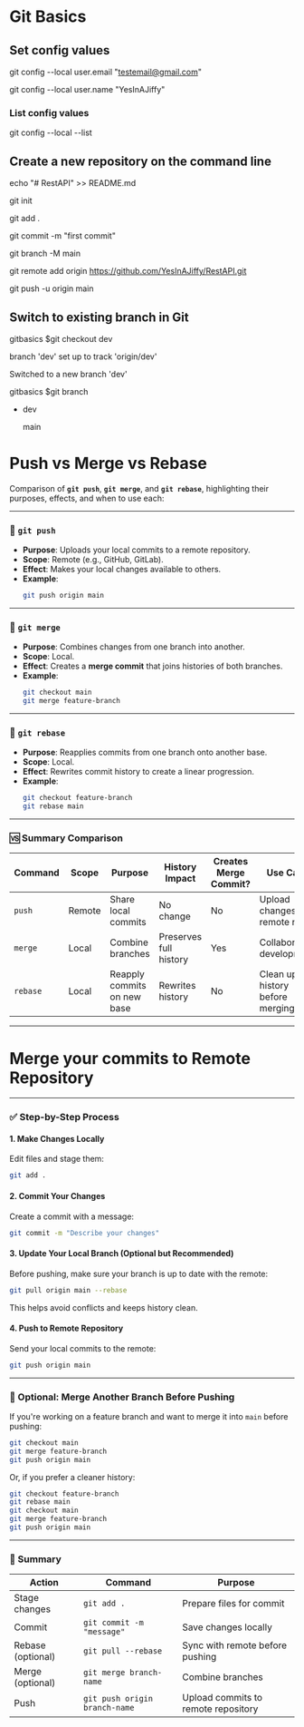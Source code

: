 # Git Basics
## Set config values
git config --local user.email "testemail@gmail.com"

git config --local user.name "YesInAJiffy"

### List config values
git config --local --list

## Create a new repository on the command line
echo "# RestAPI" >> README.md

git init

git add .

git commit -m "first commit"

git branch -M main

git remote add origin https://github.com/YesInAJiffy/RestAPI.git

git push -u origin main


## Switch to existing branch in Git


gitbasics $git checkout dev

branch 'dev' set up to track 'origin/dev'

Switched to a new branch 'dev'

gitbasics $git branch

* dev

  main



# Push vs Merge vs Rebase
Comparison of **`git push`**, **`git merge`**, and **`git rebase`**, highlighting their purposes, effects, and when to use each:

---

### 🔹 `git push`

- **Purpose**: Uploads your local commits to a remote repository.
- **Scope**: Remote (e.g., GitHub, GitLab).
- **Effect**: Makes your local changes available to others.
- **Example**:
  ```bash
  git push origin main
  ```

---

### 🔹 `git merge`

- **Purpose**: Combines changes from one branch into another.
- **Scope**: Local.
- **Effect**: Creates a **merge commit** that joins histories of both branches.
- **Example**:
  ```bash
  git checkout main
  git merge feature-branch
  ```

---

### 🔹 `git rebase`

- **Purpose**: Reapplies commits from one branch onto another base.
- **Scope**: Local.
- **Effect**: Rewrites commit history to create a linear progression.
- **Example**:
  ```bash
  git checkout feature-branch
  git rebase main
  ```

---

### 🆚 Summary Comparison

| Command      | Scope     | Purpose                          | History Impact         | Creates Merge Commit? | Use Case                          |
|--------------|-----------|----------------------------------|-------------------------|------------------------|-----------------------------------|
| `push`       | Remote    | Share local commits              | No change               | No                     | Upload changes to remote repo     |
| `merge`      | Local     | Combine branches                 | Preserves full history  | Yes                    | Collaborative development         |
| `rebase`     | Local     | Reapply commits on new base      | Rewrites history        | No                     | Clean up history before merging   |

---


# Merge your commits to Remote Repository
---

### ✅ Step-by-Step Process

#### 1. **Make Changes Locally**
Edit files and stage them:
```bash
git add .
```

#### 2. **Commit Your Changes**
Create a commit with a message:
```bash
git commit -m "Describe your changes"
```

#### 3. **Update Your Local Branch (Optional but Recommended)**
Before pushing, make sure your branch is up to date with the remote:
```bash
git pull origin main --rebase
```
This helps avoid conflicts and keeps history clean.

#### 4. **Push to Remote Repository**
Send your local commits to the remote:
```bash
git push origin main
```

---

### 🔄 Optional: Merge Another Branch Before Pushing

If you're working on a feature branch and want to merge it into `main` before pushing:

```bash
git checkout main
git merge feature-branch
git push origin main
```

Or, if you prefer a cleaner history:

```bash
git checkout feature-branch
git rebase main
git checkout main
git merge feature-branch
git push origin main
```

---

### 🧠 Summary

| Action         | Command                      | Purpose                              |
|----------------|------------------------------|--------------------------------------|
| Stage changes  | `git add .`                  | Prepare files for commit             |
| Commit         | `git commit -m "message"`    | Save changes locally                 |
| Rebase (optional) | `git pull --rebase`       | Sync with remote before pushing      |
| Merge (optional) | `git merge branch-name`    | Combine branches                     |
| Push           | `git push origin branch-name`| Upload commits to remote repository  |

